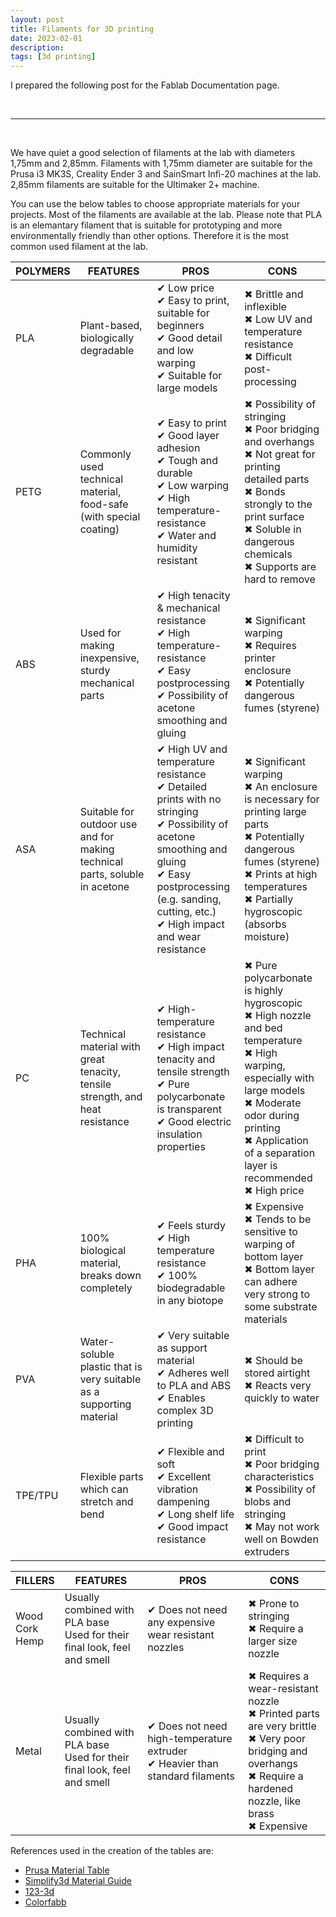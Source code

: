 ```yaml
---
layout: post
title: Filaments for 3D printing
date: 2023-02-01
description: 
tags: [3d printing]
---
```


I prepared the following post for the Fablab Documentation page. 

<br>
<hr>
<br>

We have quiet a good selection of filaments at the lab with diameters 1,75mm and 2,85mm. Filaments with 1,75mm diameter are suitable for the Prusa i3 MK3S, Creality Ender 3 and SainSmart Infi-20 machines at the lab. 2,85mm filaments are suitable for the Ultimaker 2+ machine. 

You can use the below tables to choose appropriate materials for your projects. Most of the filaments are available at the lab. Please note that PLA is an elemantary filament that is suitable for prototyping and more environmentally friendly than other options. Therefore it is the most common used filament at the lab.

| POLYMERS | FEATURES | PROS | CONS |
| ---- | ---- | ---- | ---- |
| PLA | Plant-based, biologically degradable | ✔ Low price<br>✔ Easy to print, suitable for beginners<br>✔ Good detail and low warping<br>✔ Suitable for large models | ✖ Brittle and inflexible<br>✖ Low UV and temperature resistance<br>✖ Difficult post-processing |
| PETG | Commonly used technical material, food-safe (with special coating) | ✔ Easy to print<br>✔ Good layer adhesion<br>✔ Tough and durable<br>✔ Low warping<br>✔ High temperature-resistance<br>✔ Water and humidity resistant | ✖ Possibility of stringing<br>✖ Poor bridging and overhangs<br>✖ Not great for printing detailed parts<br>✖ Bonds strongly to the print surface<br>✖ Soluble in dangerous chemicals<br>✖ Supports are hard to remove |
| ABS | Used for making inexpensive, sturdy mechanical parts | ✔ High tenacity & mechanical resistance<br>✔ High temperature-resistance<br>✔ Easy postprocessing<br>✔ Possibility of acetone smoothing and gluing | ✖ Significant warping<br>✖ Requires printer enclosure<br>✖ Potentially dangerous fumes (styrene) |
| ASA | Suitable for outdoor use and for making technical parts, soluble in acetone | ✔ High UV and temperature  resistance<br>✔ Detailed prints with no stringing<br>✔ Possibility of acetone smoothing and gluing<br>✔ Easy postprocessing (e.g. sanding, cutting, etc.)<br>✔ High impact and wear resistance | ✖ Significant warping<br>✖ An enclosure is necessary for printing large parts<br>✖ Potentially dangerous fumes (styrene)<br>✖ Prints at high temperatures<br>✖ Partially hygroscopic (absorbs moisture) |
| PC | Technical material with great tenacity, tensile strength, and heat resistance | ✔ High-temperature resistance<br>✔ High impact tenacity and tensile strength<br>✔ Pure polycarbonate is transparent<br>✔ Good electric insulation properties | ✖ Pure polycarbonate is highly hygroscopic<br>✖ High nozzle and bed temperature<br>✖ High warping, especially with large models<br>✖ Moderate odor during printing<br>✖ Application of a separation layer is recommended<br>✖ High price |
| PHA | 100% biological material, breaks down completely | ✔ Feels sturdy<br>✔ High temperature resistance<br>✔ 100% biodegradable in any biotope | ✖ Expensive<br>✖ Tends to be sensitive to warping of bottom layer<br>✖ Bottom layer can adhere very strong to some substrate materials |
| PVA | Water-soluble plastic that is very suitable as a supporting material | ✔ Very suitable as support material<br>✔ Adheres well to PLA and ABS<br>✔ Enables complex 3D printing | ✖ Should be stored airtight<br>✖ Reacts very quickly to water |
| TPE/TPU | Flexible parts which can stretch and bend | ✔ Flexible and soft<br>✔ Excellent vibration dampening<br>✔ Long shelf life<br>✔ Good impact resistance | ✖ Difficult to print<br>✖ Poor bridging characteristics<br>✖ Possibility of blobs and stringing<br>✖ May not work well on Bowden extruders |

| FILLERS | FEATURES | PROS | CONS |
| ---- | ---- | ---- | ---- |
| Wood<br>Cork<br>Hemp | Usually combined with PLA base<br>Used for their final look, feel and smell | ✔ Does not need any expensive wear resistant nozzles | ✖ Prone to stringing<br>✖ Require a larger size nozzle |
| Metal | Usually combined with PLA base<br>Used for their final look, feel and smell | ✔ Does not need high-temperature extruder<br>✔ Heavier than standard filaments | ✖ Requires a wear-resistant nozzle<br>✖ Printed parts are very brittle<br>✖ Very poor bridging and overhangs<br>✖ Require a hardened nozzle, like brass<br>✖ Expensive |


References used in the creation of the tables are:

- [Prusa Material Table](https://help.prusa3d.com/materials)
- [Simplify3d Material Guide](https://www.simplify3d.com/support/materials-guide/properties-table/)
- [123-3d](https://www.123-3d.nl/)
- [Colorfabb](https://colorfabb.com/)
